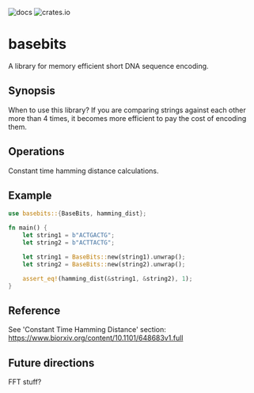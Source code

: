 ![docs](https://docs.rs/basebits/badge.svg)
![crates.io](https://img.shields.io/crates/v/basebits.svg)


# basebits

A library for memory efficient short DNA sequence encoding.

## Synopsis

When to use this library? 
If you are comparing strings against each other more than 4 times, it
becomes more efficient to pay the cost of encoding them. 

## Operations

Constant time hamming distance calculations.

## Example

```rust
use basebits::{BaseBits, hamming_dist};

fn main() {
    let string1 = b"ACTGACTG";
    let string2 = b"ACTTACTG";

    let string1 = BaseBits::new(string1).unwrap();
    let string2 = BaseBits::new(string2).unwrap();

    assert_eq!(hamming_dist(&string1, &string2), 1);
}
```

## Reference

See 'Constant Time Hamming Distance' section:
https://www.biorxiv.org/content/10.1101/648683v1.full

## Future directions

FFT stuff?

